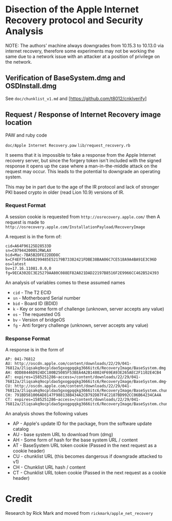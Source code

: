 # Disection of the Apple Internet Recovery protocol and Security Analysis

NOTE: The authors' machine always downgrades from 10.15.3 to 10.13.0 via
internet recovery, therefore some experiments may not be working the same
due to a network issue with an attacker at a position of privilege on the
network.

## Verification of BaseSystem.dmg and OSDInstall.dmg

See `doc/chunklist_v1.md` and [https://github.com/t8012/cnklverify]

## Request / Response of Internet Recovery image location

PAW and ruby code

`doc/Apple Internet Recovery.paw`
`lib/request_recovery.rb`

It seems that it is impossible to fake a response from the Apple Internet
recovery server, but since the forgery token isn't included with the signed
response it opens up the case where a man-in-the-middle attack on the request
may occur.  This leads to the potential to downgrade an operating system.

This may be in part due to the age of the IR protocol and lack of stronger
PKI based crypto in older (read Lion 10.9) versions of IR.

### Request Format

A session cookie is requested from `http://osrecovery.apple.com/` then
A request is made to `http://osrecovery.apple.com/InstallationPayload/RecoveryImage`

A request is in the form of:

    cid=A64F96125D28533D
    sn=C079442000SJRWLAX
    bid=Mac-7BA5B2DFE22DDD8C
    k=CF4EF754A68299485E52179B73382421FDBE38BAA06C7CE518A9A4BA91E3C96D
    os=latest
    bv=17.16.11081.0.0,0
    fg=9ECA302EC3E25279AA80C088EF82A821DAD22197B8516F2E9966CC462B524393

An analysis of variables comes to these assumed names

* `cid` - The T2 ECID
* `sn` - Motherboard Serial number
* `bid` - Board ID (BDID)
* `k` - Key or some form of challenge (unknown, server accepts any value)
* `os` - The requested OS
* `bv` - Version of bridgeOS
* `fg` - Anti forgery challenge (unknown, server accepts any value)

### Response Format

A response is in the form of

    AP: 041-76812
    AU: http://oscdn.apple.com/content/downloads/22/29/041-76812a/2liqsakq9ocpldao5gxogpqqkg3666itc6/RecoveryImage/BaseSystem.dmg
    AH: 0DD88446D924DC180B25085F53BEA4A2B148024F69EA93E265AEC2F1102E4CB4
    AT: expires=1585251286~access=/content/downloads/22/29/041-76812a/2liqsakq9ocpldao5gxogpqqkg3666itc6/RecoveryImage/BaseSystem.dmg~md5=aade63d0bf105b660880b522ee16276f
    CU: http://oscdn.apple.com/content/downloads/22/29/041-76812a/2liqsakq9ocpldao5gxogpqqkg3666itc6/RecoveryImage/BaseSystem.chunklist
    CH: 791BD581006AD8147F988138B434A2CB792D87F4C2187BD992CC06B64234CA4A
    CT: expires=1585251286~access=/content/downloads/22/29/041-76812a/2liqsakq9ocpldao5gxogpqqkg3666itc6/RecoveryImage/BaseSystem.chunklist~md5=7b7ae5fd362c4ff1b216016121f6cb87

An analysis shows the following values

* AP - Apple's update ID for the package, from the software update catalog
* AU - base system URL to download from (dmg)
* AH - Some form of hash for the base system URL / content
* AT - BaseSystem URL token cookie (Passed in the next request as a cookie header)
* CU - chunklist URL (this becomes dangerous if downgrade attacked to v1)
* CH - Chunklist URL hash / content
* CT - Chunklist URL token cookie (Passed in the next request as a cookie header)


# Credit

Research by Rick Mark and moved from `rickmark/apple_net_recovery`